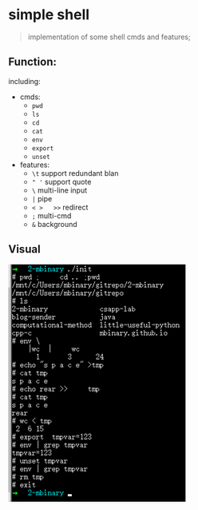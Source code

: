 # simple shell
>implementation of some shell cmds and features;

## Function:

including:
* cmds:
	- `pwd`
	- `ls`
	- `cd`
	- `cat`
	- `env`
	- `export`
	- `unset`
* features:
	- `\t` support redundant blan
	- `" '` support quote
	- `\` multi-line input
	- `|`  pipe
	- `< >   >>`  redirect
	-  `;` multi-cmd
	-  `&` background

## Visual
![](src/shell.png)
